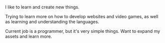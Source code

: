 I like to learn and create new things.

Trying to learn more on how to develop websites and video games, as well as learning and understanding the languages.

Current job is a programmer, but it's very simple things. Want to expand my assets and learn more.





<!---
cchibxg/cchibxg is a ✨ special ✨ repository because its `README.md` (this file) appears on your GitHub profile.
You can click the Preview link to take a look at your changes.
--->
